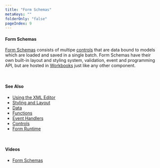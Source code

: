 ```yaml
---
title: "Form Schemas"
metaKeys: ""
folderOnly: "false"
pageIndex: 9
---
```


#### Form Schemas

[Form Schemas](../../forms/formschemas.md) consists of multipe [controls](../../forms/formschemas/controls.md) that are data bound to models which are loaded and saved in a single batch. Form Schemas have their own built-in layout and styling system, validation, event and programming API, but are hosted in [Workbooks](../../workbooks.md) just like any other component.

<br/>

#### See Also

* [Using the XML Editor](../../forms/formschemas/usingXMLedit.md)
* [Styling and Layout](../../forms/formschemas/stylinglayout.md)
* [Data](../../forms/formschemas/data.md)
* [Functions](../../forms/formschemas/functions.md)
* [Event Handlers](../../forms/formschemas/eventhandlers.md)
* [Controls](../../forms/formschemas/controls.md)
* [Form Runtime](../../forms/formschemas/apis/formruntime.md)



<br/>

#### Videos

* [Form Schemas](../../../videos/formschemas.md)
